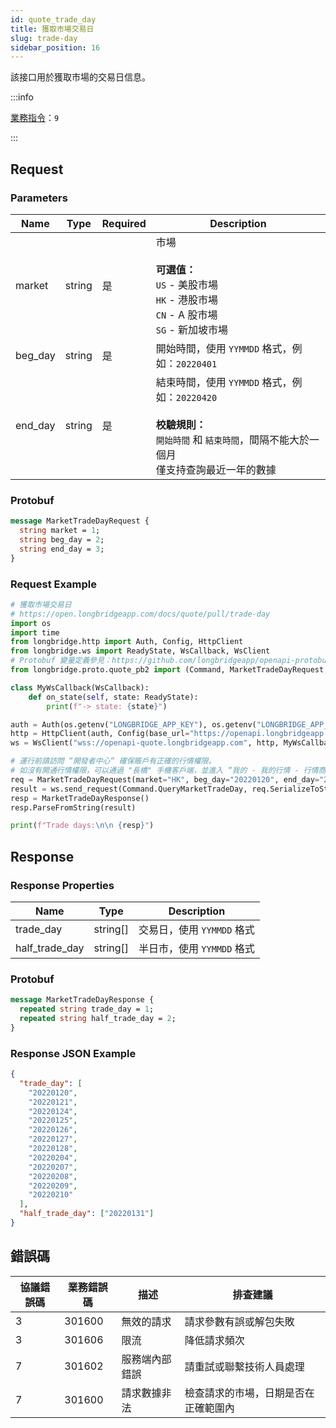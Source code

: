 ```yaml
---
id: quote_trade_day
title: 獲取市場交易日
slug: trade-day
sidebar_position: 16
---
```


該接口用於獲取市場的交易日信息。

:::info

[業務指令](../../socket/protocol/request)：`9`

:::

## Request

### Parameters

| Name    | Type   | Required | Description                                                                                                                                              |
| ------- | ------ | -------- | -------------------------------------------------------------------------------------------------------------------------------------------------------- |
| market  | string | 是       | 市場 <br /><br />**可選值：**<br/>`US` - 美股市場<br/>`HK` - 港股市場<br/>`CN` - A 股市場<br/>`SG` - 新加坡市場                                          |
| beg_day | string | 是       | 開始時間，使用 `YYMMDD` 格式，例如：`20220401`                                                                                                           |
| end_day | string | 是       | 結束時間，使用 `YYMMDD` 格式，例如：`20220420` <br/><br/>**校驗規則：**<br/> `開始時間` 和 `結束時間`，間隔不能大於一個月 <br/> 僅支持查詢最近一年的數據 |

### Protobuf

```protobuf
message MarketTradeDayRequest {
  string market = 1;
  string beg_day = 2;
  string end_day = 3;
}
```

### Request Example

```python
# 獲取市場交易日
# https://open.longbridgeapp.com/docs/quote/pull/trade-day
import os
import time
from longbridge.http import Auth, Config, HttpClient
from longbridge.ws import ReadyState, WsCallback, WsClient
# Protobuf 變量定義參見：https://github.com/longbridgeapp/openapi-protobufs/blob/main/quote/api.proto
from longbridge.proto.quote_pb2 import (Command, MarketTradeDayRequest, MarketTradeDayResponse)

class MyWsCallback(WsCallback):
    def on_state(self, state: ReadyState):
        print(f"-> state: {state}")

auth = Auth(os.getenv("LONGBRIDGE_APP_KEY"), os.getenv("LONGBRIDGE_APP_SECRET"), access_token=os.getenv("LONGBRIDGE_ACCESS_TOKEN"))
http = HttpClient(auth, Config(base_url="https://openapi.longbridgeapp.com"))
ws = WsClient("wss://openapi-quote.longbridgeapp.com", http, MyWsCallback())

# 運行前請訪問 “開發者中心“ 確保賬戶有正確的行情權限。
# 如沒有開通行情權限，可以通過 "長橋" 手機客戶端，並進入 “我的 - 我的行情 - 行情商城“ 購買開通行情權限。
req = MarketTradeDayRequest(market="HK", beg_day="20220120", end_day="20220220")
result = ws.send_request(Command.QueryMarketTradeDay, req.SerializeToString())
resp = MarketTradeDayResponse()
resp.ParseFromString(result)

print(f"Trade days:\n\n {resp}")
```

## Response

### Response Properties

| Name           | Type     | Description                |
| -------------- | -------- | -------------------------- |
| trade_day      | string[] | 交易日，使用 `YYMMDD` 格式 |
| half_trade_day | string[] | 半日市，使用 `YYMMDD` 格式 |

### Protobuf

```protobuf
message MarketTradeDayResponse {
  repeated string trade_day = 1;
  repeated string half_trade_day = 2;
}
```

### Response JSON Example

```json
{
  "trade_day": [
    "20220120",
    "20220121",
    "20220124",
    "20220125",
    "20220126",
    "20220127",
    "20220128",
    "20220204",
    "20220207",
    "20220208",
    "20220209",
    "20220210"
  ],
  "half_trade_day": ["20220131"]
}
```

## 錯誤碼

| 協議錯誤碼 | 業務錯誤碼 | 描述           | 排查建議                             |
| ---------- | ---------- | -------------- | ------------------------------------ |
| 3          | 301600     | 無效的請求     | 請求參數有誤或解包失敗               |
| 3          | 301606     | 限流           | 降低請求頻次                         |
| 7          | 301602     | 服務端內部錯誤 | 請重試或聯繫技術人員處理             |
| 7          | 301600     | 請求數據非法   | 檢查請求的市場，日期是否在正確範圍內 |
